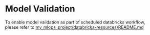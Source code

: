 # Model Validation
To enable model validation as part of scheduled databricks workflow, please refer to [my_mlops_project/databricks-resources/README.md](../databricks-resources/README.md)